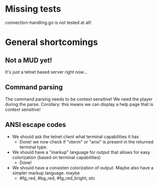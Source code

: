 # Missing tests
connection-handling.go is not tested at all!

# General shortcomings
## Not a MUD yet!
It's just a telnet based server right now...

## Command parsing
The command parsing needs to be context sensitive! We need the player during the parse. Corollary: this means we can display a help page that is context sensitive!

## ANSI escape codes
- We should ask the telnet client what terminal capabilities it has
    - Done! we now check if "xterm" or "ansi" is present in the returned terminal type.
- We should have a "markup" language for output that allows for easy colorization (based on terminal capabilities) 
    - Done!
- We should have a consisten colorization of output. Maybe also have a simpler markup language. maybe
    - #fg_red, #bg_red, #fg_red_bright, etc